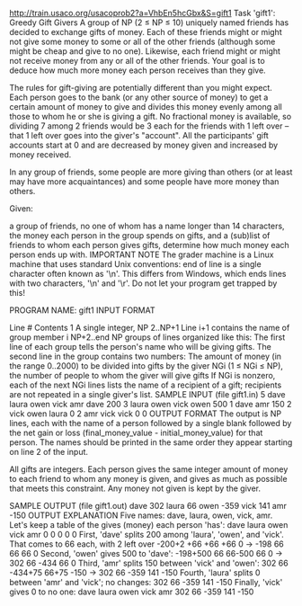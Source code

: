 http://train.usaco.org/usacoprob2?a=VhbEn5hcGbx&S=gift1
Task 'gift1': Greedy Gift Givers
A group of NP (2 ≤ NP ≤ 10) uniquely named friends has decided to exchange gifts of money. Each of these friends might or might not give some money to some or all of the other friends (although some might be cheap and give to no one). Likewise, each friend might or might not receive money from any or all of the other friends. Your goal is to deduce how much more money each person receives than they give.

The rules for gift-giving are potentially different than you might expect. Each person goes to the bank (or any other source of money) to get a certain amount of money to give and divides this money evenly among all those to whom he or she is giving a gift. No fractional money is available, so dividing 7 among 2 friends would be 3 each for the friends with 1 left over – that 1 left over goes into the giver's "account". All the participants' gift accounts start at 0 and are decreased by money given and increased by money received.

In any group of friends, some people are more giving than others (or at least may have more acquaintances) and some people have more money than others.

Given:

a group of friends, no one of whom has a name longer than 14 characters,
the money each person in the group spends on gifts, and
a (sub)list of friends to whom each person gives gifts,
determine how much money each person ends up with.
IMPORTANT NOTE
The grader machine is a Linux machine that uses standard Unix conventions: end of line is a single character often known as '\n'. This differs from Windows, which ends lines with two characters, '\n' and '\r'. Do not let your program get trapped by this!

PROGRAM NAME: gift1
INPUT FORMAT

Line #	Contents
1	A single integer, NP
2..NP+1	Line i+1 contains the name of group member i
NP+2..end	NP groups of lines organized like this:
The first line of each group tells the person's name who will be giving gifts.
The second line in the group contains two numbers:
The amount of money (in the range 0..2000) to be divided into gifts by the giver
NGi (1 ≤ NGi ≤ NP), the number of people to whom the giver will give gifts
If NGi is nonzero, each of the next NGi lines lists the name of a recipient of a gift; recipients are not repeated in a single giver's list.
SAMPLE INPUT (file gift1.in)
5
dave
laura
owen
vick
amr
dave
200 3
laura
owen
vick
owen
500 1
dave
amr
150 2
vick
owen
laura
0 2
amr
vick
vick
0 0
OUTPUT FORMAT
The output is NP lines, each with the name of a person followed by a single blank followed by the net gain or loss (final_money_value - initial_money_value) for that person. The names should be printed in the same order they appear starting on line 2 of the input.

All gifts are integers. Each person gives the same integer amount of money to each friend to whom any money is given, and gives as much as possible that meets this constraint. Any money not given is kept by the giver.

SAMPLE OUTPUT (file gift1.out)
dave 302
laura 66
owen -359
vick 141
amr -150
OUTPUT EXPLANATION
Five names: dave, laura, owen, vick, amr. Let's keep a table of the gives (money) each person 'has':
dave	laura	owen	vick	amr
0	0	0	0	0
First, 'dave' splits 200 among 'laura', 'owen', and 'vick'. That comes to 66 each, with 2 left over
-200+2	+66	+66	+66	0
→
-198	66	66	66	0
Second, 'owen' gives 500 to 'dave':
-198+500	66	66-500	66	0
→
302	66	-434	66	0
Third, 'amr' splits 150 between 'vick' and 'owen':
302	66	-434+75	66+75	-150
→
302	66	-359	141	-150
Fourth, 'laura' splits 0 between 'amr' and 'vick'; no changes:
302	66	-359	141	-150
Finally, 'vick' gives 0 to no one:
dave	laura	owen	vick	amr
302	66	-359	141	-150

